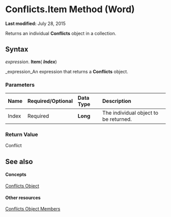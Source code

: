 
# Conflicts.Item Method (Word)

 **Last modified:** July 28, 2015

Returns an individual  **Conflicts** object in a collection.

## Syntax

 _expression_. **Item**( **_Index_**)

 _expression_An expression that returns a  **Conflicts** object.


### Parameters



|**Name**|**Required/Optional**|**Data Type**|**Description**|
|:-----|:-----|:-----|:-----|
|Index|Required| **Long**|The individual object to be returned.|

### Return Value

Conflict


## See also


#### Concepts


 [Conflicts Object](476e8f6d-c93e-b372-2fa7-1c9a4a84a182.md)
#### Other resources


 [Conflicts Object Members](395fd60d-6772-9e2a-83b8-562b3c6c6342.md)
